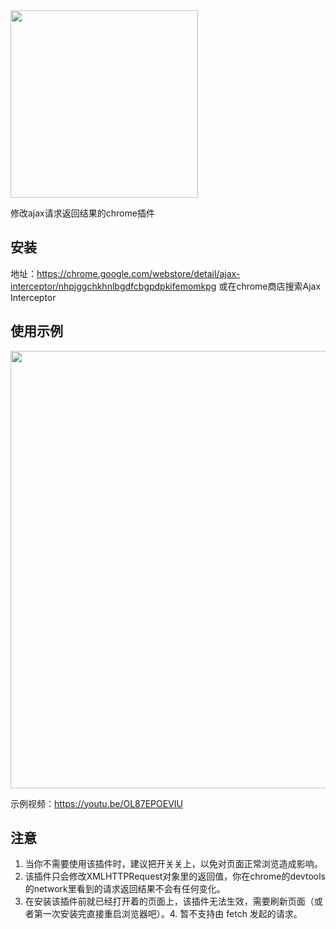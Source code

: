<img src="https://github.com/YGYOOO/ajax-interceptor/raw/master/readmeImgs/icon.png" width="300">    

修改ajax请求返回结果的chrome插件   

## 安装
地址：https://chrome.google.com/webstore/detail/ajax-interceptor/nhpjggchkhnlbgdfcbgpdpkifemomkpg
或在chrome商店搜索Ajax Interceptor


## 使用示例
<img src="https://github.com/YGYOOO/ajax-interceptor/raw/master/readmeImgs/screenshot.png" width="700"> 

示例视频：https://youtu.be/OL87EPOEVIU


## 注意
1. 当你不需要使用该插件时，建议把开关关上，以免对页面正常浏览造成影响。
2. 该插件只会修改XMLHTTPRequest对象里的返回值，你在chrome的devtools的network里看到的请求返回结果不会有任何变化。
3. 在安装该插件前就已经打开着的页面上，该插件无法生效，需要刷新页面（或者第一次安装完直接重启浏览器吧）。4. 暂不支持由 fetch 发起的请求。
